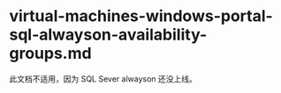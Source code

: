 # virtual-machines-windows-portal-sql-alwayson-availability-groups.md

此文档不适用，因为 SQL Sever alwayson 还没上线。